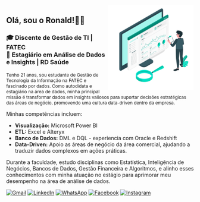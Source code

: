 <img src="https://github.com/ronallds/ronallds/blob/378e0e8a98e2f8a4965d3dcec739c9c5de020b12/data-illustration.png" min-width="230px" max-width="230px" width="230px" align="right">


<h2>Olá, sou o Ronald!👋😄</h2>
<h3 align="left"> 
  🎓 <b>Discente de Gestão de TI</b> | FATEC <br>
  💼 <b>Estagiário em Análise de Dados e Insights</b> | RD Saúde
</h3>

<p align="left" style="font-size: 12px;"> 
      Tenho 21 anos, sou estudante de Gestão de Tecnologia da Informação na FATEC e fascinado por dados. Como autodidata e estagiário na área de dados, minha principal missão é transformar dados em insights valiosos para suportar decisões estratégicas das áreas de negócio, promovendo uma cultura data-driven dentro da empresa.
  
  Minhas competências incluem:
  
  - **Visualização:** Microsoft Power BI
  - **ETL:** Excel e Alteryx
  - **Banco de Dados:** DML e DQL - experiencia com Oracle e Redshift
  - **Data-Driven:** Apoio as áreas de negócio da área comercial, ajudando a traduzir dados complexos em ações práticas.
  
  Durante a faculdade, estudo disciplinas como Estatística, Inteligência de Negócios, Bancos de Dados, Gestão Financeira e Algoritmos, e alinho esses conhecimentos com minha atuação no estágio para aprimorar meu desempenho na área de análise de dados.
</p>

<p align="left">
  <a href="#" title="Gmail">
  <img src="https://img.shields.io/badge/-Gmail-FF0000?style=flat-square&labelColor=FF0000&logo=gmail&logoColor=white&link=LINK-DO-SEU-GMAIL" alt="Gmail"/></a>
  <a href="#" title="LinkedIn">
  <img src="https://www.flaticon.com/br/icone-gratis/linkedin_145807?term=linkedin&page=1&position=2&origin=search&related_id=145807" alt="LinkedIn"/></a>
  <a href="#" title="WhatsApp">
  <img src="https://img.shields.io/badge/-WhatsApp-25d366?style=flat-square&labelColor=25d366&logo=whatsapp&logoColor=white&link=API-DO-SEU-WHATSAPP" alt="WhatsApp"/></a>
  <a href="#" title="Facebook">
  <img src="https://img.shields.io/badge/-Facebook-3b5998?style=flat-square&labelColor=3b5998&logo=facebook&logoColor=white&link=LINK-DO-SEU-FACEBOOK" alt="Facebook"/></a>
  <a href="#" title="Instagram">
  <img src="https://img.shields.io/badge/-Instagram-DF0174?style=flat-square&labelColor=DF0174&logo=instagram&logoColor=white&link=LINK-DO-SEU-INSTAGRAM" alt="Instagram"/></a>
</p>
